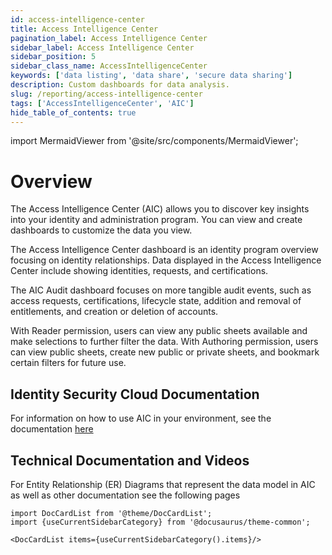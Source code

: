 ```yaml
---
id: access-intelligence-center
title: Access Intelligence Center
pagination_label: Access Intelligence Center
sidebar_label: Access Intelligence Center
sidebar_position: 5
sidebar_class_name: AccessIntelligenceCenter
keywords: ['data listing', 'data share', 'secure data sharing']
description: Custom dashboards for data analysis.
slug: /reporting/access-intelligence-center
tags: ['AccessIntelligenceCenter', 'AIC']
hide_table_of_contents: true
---
```


import MermaidViewer from '@site/src/components/MermaidViewer';

# Overview

The Access Intelligence Center (AIC) allows you to discover key insights into your identity and administration program. You can view and create dashboards to customize the data you view.

The Access Intelligence Center dashboard is an identity program overview focusing on identity relationships. Data displayed in the Access Intelligence Center include showing identities, requests, and certifications.

The AIC Audit dashboard focuses on more tangible audit events, such as access requests, certifications, lifecycle state, addition and removal of entitlements, and creation or deletion of accounts.

With Reader permission, users can view any public sheets available and make selections to further filter the data. With Authoring permission, users can view public sheets, create new public or private sheets, and bookmark certain filters for future use.


## Identity Security Cloud Documentation
For information on how to use AIC in your environment, see the documentation [here](https://documentation.sailpoint.com/saas/help/ai/access_insights/access_intelligence.html)

## Technical Documentation and Videos
For Entity Relationship (ER) Diagrams that represent the data model in AIC as well as other documentation see the following pages

```mdx-code-block
import DocCardList from '@theme/DocCardList';
import {useCurrentSidebarCategory} from '@docusaurus/theme-common';

<DocCardList items={useCurrentSidebarCategory().items}/>
```